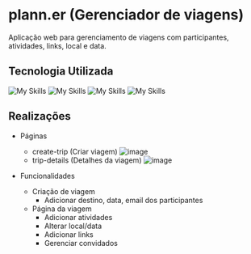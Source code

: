 # plann.er (Gerenciador de viagens)
Aplicação web para gerenciamento de viagens com participantes, atividades, links, local e data.

## Tecnologia Utilizada
![My Skills](https://skillicons.dev/icons?i=react)
![My Skills](https://skillicons.dev/icons?i=ts)
![My Skills](https://skillicons.dev/icons?i=vite)
![My Skills](https://skillicons.dev/icons?i=tailwind)

## Realizações
- Páginas
  - create-trip (Criar viagem)
    ![image](https://github.com/user-attachments/assets/c43dfa6d-e6f4-4eed-bcd3-0de62e2befdb)
  - trip-details (Detalhes da viagem)
    ![image](https://github.com/user-attachments/assets/4c6ffab2-745e-4ca2-b2cd-f6f426a6b6c7)

- Funcionalidades
  - Criação de viagem
    - Adicionar destino, data, email dos participantes
  - Página da viagem
    - Adicionar atividades
    - Alterar local/data
    - Adicionar links
    - Gerenciar convidados
